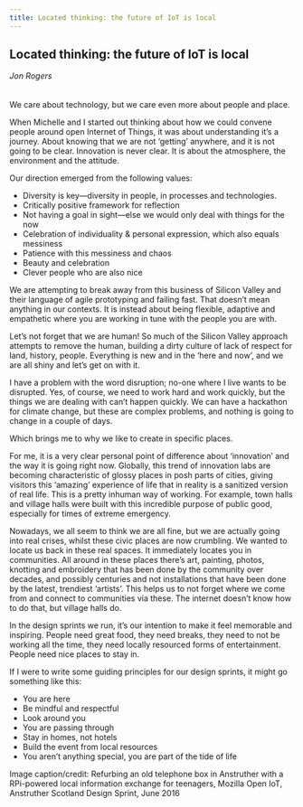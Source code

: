 ```yaml
---
title: Located thinking: the future of IoT is local
---
```


## Located thinking: the future of IoT is local
_Jon Rogers_
<br />
<br />
<br />
We care about technology, but we care even more about people and place. 

When Michelle and I started out thinking about how we could convene people around open Internet of Things, it was about understanding it’s a journey. About knowing that we are not ‘getting’ anywhere, and it is not going to be clear. Innovation is never clear. It is about the atmosphere, the environment and the attitude. 

Our direction emerged from the following values:

* Diversity is key—diversity in people, in processes and technologies.
* Critically positive framework for reflection
* Not having a goal in sight—else we would only deal with things for the now
* Celebration of individuality & personal expression, which also equals messiness
* Patience with this messiness and chaos
* Beauty and celebration
* Clever people who are also nice

We are attempting to break away from this business of Silicon Valley and their language of agile prototyping and failing fast. That doesn’t mean anything in our contexts. It is instead about being flexible, adaptive and empathetic where you are working in tune with the people you are with. 

Let’s not forget that we are human! So much of the Silicon Valley approach attempts to remove the human, building a dirty culture of lack of respect for land, history, people. Everything is new and in the ‘here and now’, and we are all shiny and let’s get on with it. 

I have a problem with the word disruption; no-one where I live wants to be disrupted. Yes, of course, we need to work hard and work quickly, but the things we are dealing with can’t happen quickly. We can have a hackathon for climate change, but these are complex problems, and nothing is going to change in a couple of days. 

Which brings me to why we like to create in specific places. 

For me, it is a very clear personal point of difference about ‘innovation’ and the way it is going right now. Globally, this trend of innovation labs are becoming characteristic of glossy places in posh parts of cities, giving visitors this ‘amazing’ experience of life that in reality is a sanitized version of real life. This is a pretty inhuman way of working. For example, town halls and village halls were built with this incredible purpose of public good, especially for times of extreme emergency. 

Nowadays, we all seem to think we are all fine, but we are actually going into real crises, whilst these civic places are now crumbling. We wanted to locate us back in these real spaces. It immediately locates you in communities. All around in these places there’s art, painting, photos, knotting and embroidery that has been done by the community over decades, and possibly centuries and not installations that have been done by the latest, trendiest ‘artists’. This helps us to not forget where we come from and connect to communities via these. The internet doesn’t know how to do that, but village halls do. 

In the design sprints we run, it’s our intention to make it feel memorable and inspiring. People need great food, they need breaks, they need to not be working all the time, they need locally resourced forms of entertainment. People need nice places to stay in.

If I were to write some guiding principles for our design sprints, it might go something like this:

* You are here
* Be mindful and respectful 
* Look around you
* You are passing through
* Stay in homes, not hotels
* Build the event from local resources 
* You aren’t anything special, you are part of the tide of life

Image caption/credit:
Refurbing an old telephone box in Anstruther with a RPi-powered local information exchange for teenagers, Mozilla Open IoT, Anstruther Scotland Design Sprint, June 2016 
